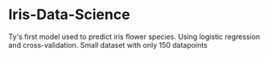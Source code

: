 # Iris-Data-Science
Ty's first model used to predict iris flower species. Using logistic regression and cross-validation.
Small dataset with only 150 datapoints
